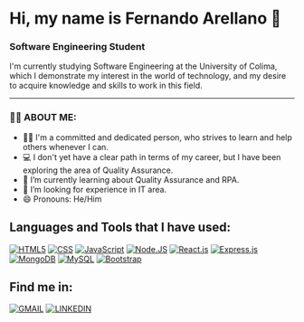 # Hi, my name is Fernando Arellano 👋
### Software Engineering Student

I'm currently studying Software Engineering at the University of Colima, which I demonstrate my interest in the world of technology, and my desire to acquire knowledge and skills to work in this field.

---
### 👨‍💻 ABOUT ME:

- 🧑🏽 I'm a committed and dedicated person, who strives to learn and help others whenever I can.
- 💻 I don't yet have a clear path in terms of my career, but I have been exploring the area of Quality Assurance.
- 🌱 I’m currently learning about Quality Assurance and RPA.
- 🤔 I’m looking for experience in IT area.
- 😄 Pronouns: He/Him

## Languages and Tools that I have used:
[![HTML5](https://img.shields.io/badge/HTML5-FF7400?style=for-the-badge&logo=HTML5&logoColor=white&labelColor=101010)]()
[![CSS](https://img.shields.io/badge/CSS3-2965f1?style=for-the-badge&logo=css3&logoColor=white&labelColor=101010)]()
[![JavaScript](https://img.shields.io/badge/JavaScript-F7DF1E?style=for-the-badge&logo=javascript&logoColor=white&labelColor=101010)]()
[![Node.JS](https://img.shields.io/badge/Node.JS-339933?style=for-the-badge&logo=node.js&logoColor=white&labelColor=101010)]()
[![React.js](https://img.shields.io/badge/React.js-5FDCF8?style=for-the-badge&logo=react&logoColor=white&labelColor=101010)]()
[![Express.js](https://img.shields.io/badge/Express-EEC81F?style=for-the-badge&logo=express&logoColor=white&labelColor=101010)]()
[![MongoDB](https://img.shields.io/badge/MongoDB-47A248?style=for-the-badge&logo=mongodb&logoColor=white&labelColor=101010)]()
[![MySQL](https://img.shields.io/badge/MySQL-4479A1?style=for-the-badge&logo=mysql&logoColor=white&labelColor=101010)]()
[![Bootstrap](https://img.shields.io/badge/Bootstrap%20V.4-563d7c?style=for-the-badge&logo=bootstrap&logoColor=white&labelColor=101010)]()

## Find me in:
[![GMAIL](https://img.shields.io/badge/Gmail-farellano.0709@gmail.com-ca372d?style=for-the-badge&logo=gmail&logoColor=white&labelColor=101010)](farellano.0709@gmail.com)
[![LINKEDIN](https://img.shields.io/badge/Linkedin-Fernando_Arellano-0a66c2?style=for-the-badge&logo=linkedin&logoColor=white&labelColor=101010)](https://www.linkedin.com/in/farellano07/)





